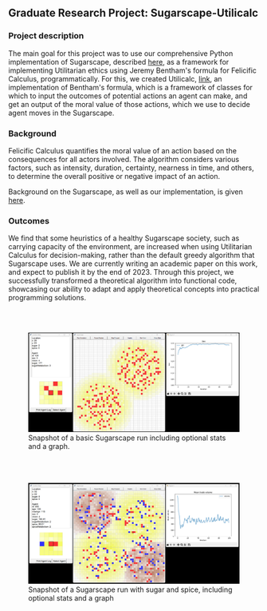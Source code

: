 ## Graduate Research Project: Sugarscape-Utilicalc

### Project description
The main goal for this project was to use our comprehensive Python implementation of Sugarscape, described [here](./sugarscape.md),
as a framework for implementing Utilitarian ethics using Jeremy Bentham's formula for Felicific Calculus, programmatically.
For this, we created Utilicalc, [link](https://github.com/joshuapalicka/utilicalc/), an implementation of Bentham's formula, 
which is a framework of classes for which to input the outcomes of potential actions an agent can make, and get an output 
of the moral value of those actions, which we use to decide agent moves in the Sugarscape.

### Background
Felicific Calculus quantifies the moral value of an action based on the consequences for all actors involved. The algorithm
considers various factors, such as intensity, duration, certainty, nearness in time, and others, to determine the overall
positive or negative impact of an action.

Background on the Sugarscape, as well as our implementation, is given [here](./sugarscape.md).

### Outcomes
We find that some heuristics of a healthy Sugarscape society, such as carrying capacity of the environment, are increased
when using Utilitarian Calculus for decision-making, rather than the default greedy algorithm that Sugarscape uses.
We are currently writing an academic paper on this work, and expect to publish it by the end of 2023. Through this project,
we successfully transformed a theoretical algorithm into functional code, showcasing our ability to adapt and apply theoretical 
concepts into practical programming solutions.

<br><br>
<figure>
<a href="images/sugarscape-sugar-graphs.png?raw=true" target="_blank">
<img src="images/sugarscape-sugar-graphs.png?raw=true" alt="Snapshot of Basic Sugarscape run with optional location stats and mean trade volume graph"/>
</a>
<figcaption>Snapshot of a basic Sugarscape run including optional stats and a graph.</figcaption>
</figure>

<figure>
<br><br><br>
<a href="images/sugarscape-sugar-spice-graphs.png?raw=true" target="_blank">
<img src="images/sugarscape-sugar-spice-graphs.png?raw=true" alt="Standard Sugar and Spice Sugarscape run with optional location stats and mean trade volume graph"/>
</a>
<figcaption>Snapshot of a Sugarscape run with sugar and spice, including optional stats and a graph</figcaption>
</figure>